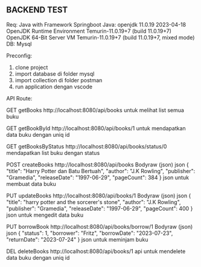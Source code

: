 ## BACKEND TEST

Req: 
Java with Framework Springboot
Java: 
openjdk 11.0.19 2023-04-18
OpenJDK Runtime Environment Temurin-11.0.19+7 (build 11.0.19+7)
OpenJDK 64-Bit Server VM Temurin-11.0.19+7 (build 11.0.19+7, mixed mode)
DB: Mysql

Preconfig:
1. clone project
2. import database di folder mysql
3. import collection di folder postman
4. run application dengan vscode

API Route:

GET
getBooks
http://localhost:8080/api/books 
untuk melihat list semua buku

GET
getBookById
http://localhost:8080/api/books/1
untuk mendapatkan data buku dengan uniq id

GET
getBooksByStatus
http://localhost:8080/api/books/status/0
mendapatkan list buku dengan status

POST
createBooks
http://localhost:8080/api/books
Bodyraw (json)
json
{
  "title": "Harry Potter dan Batu Bertuah",
  "author": "J.K Rowling",
  "publisher": "Gramedia",
  "releaseDate": "1997-06-29",
  "pageCount": 384
}
json untuk membuat data buku

PUT
updateBooks
http://localhost:8080/api/books/1
Bodyraw (json)
json
{
  "title": "harry potter and the sorcerer's stone",
  "author": "J.K Rowling",
  "publisher": "Gramedia",
  "releaseDate": "1997-06-29",
  "pageCount": 400
}
json untuk mengedit data buku

PUT
borrowBook
http://localhost:8080/api/books/borrow/1
Bodyraw (json)
json
{
  "status": 1,
  "borrower": "Fritz",
  "borrowDate": "2023-07-23",
  "returnDate": "2023-07-24"
}
json untuk meminjam buku

DEL
deleteBooks
http://localhost:8080/api/books/1
api untuk mendelete data buku dengan uniq id

